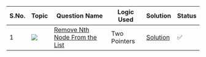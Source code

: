 
S.No. | Topic | Question Name | Logic Used | Solution | Status |
------|---------------|------------|-------|------|------|
1 | ![](https://img.shields.io/badge/LinkedList-f0772b?style=for-the-badge&logo=array&logoColor=black) | [Remove Nth Node From the List](https://leetcode.com/problems/remove-nth-node-from-end-of-list/) | Two Pointers | [Solution](https://github.com/himanshugupta09/LEETCODE_SOLUTIONS/blob/main/Linked_List/remove-nth-node-from-end-of-list.cpp) | ✅ |
